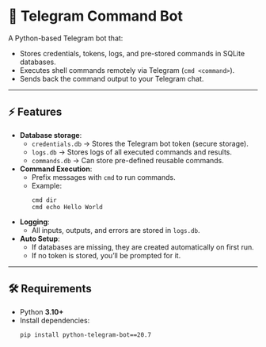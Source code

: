 # 🤖 Telegram Command Bot

A Python-based Telegram bot that:
- Stores credentials, tokens, logs, and pre-stored commands in SQLite databases.  
- Executes shell commands remotely via Telegram (`cmd <command>`).  
- Sends back the command output to your Telegram chat.  

---

## ⚡ Features
- **Database storage**:
  - `credentials.db` → Stores the Telegram bot token (secure storage).  
  - `logs.db` → Stores logs of all executed commands and results.  
  - `commands.db` → Can store pre-defined reusable commands.  
- **Command Execution**:  
  - Prefix messages with `cmd` to run commands.  
  - Example:  
    ```
    cmd dir
    cmd echo Hello World
    ```
- **Logging**:  
  - All inputs, outputs, and errors are stored in `logs.db`.  
- **Auto Setup**:  
  - If databases are missing, they are created automatically on first run.  
  - If no token is stored, you’ll be prompted for it.

---

## 🛠 Requirements
- Python **3.10+**
- Install dependencies:
  ```bash
  pip install python-telegram-bot==20.7
